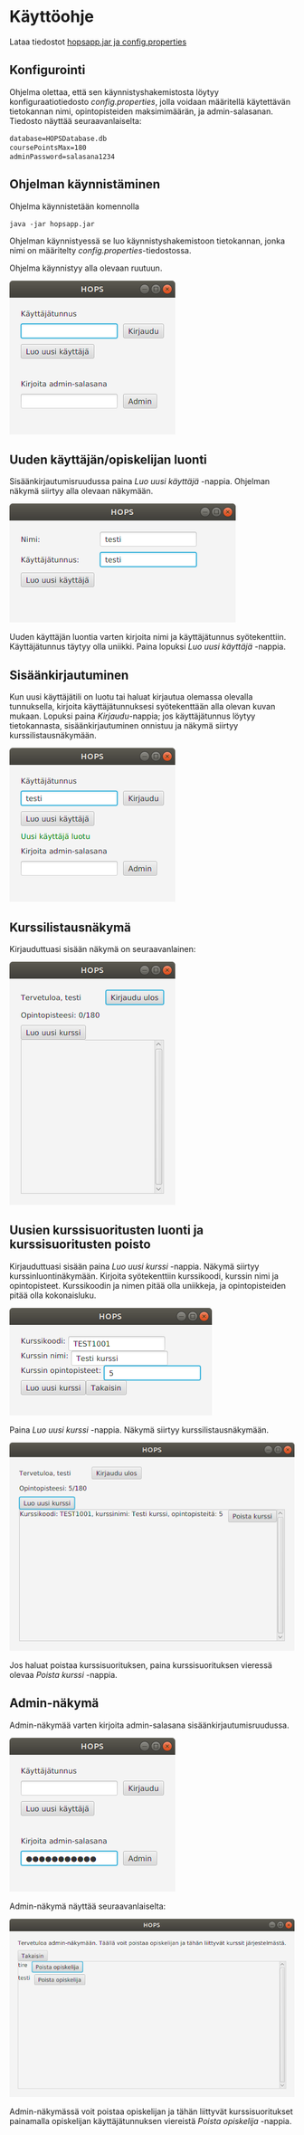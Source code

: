 # Käyttöohje

Lataa tiedostot [hopsapp.jar ja config.properties]()

## Konfigurointi

Ohjelma olettaa, että sen käynnistyshakemistosta löytyy konfiguraatiotiedosto *config.properties*, jolla voidaan määritellä käytettävän tietokannan nimi, opintopisteiden maksimimäärän, ja admin-salasanan. Tiedosto näyttää seuraavanlaiselta:

	database=HOPSDatabase.db
	coursePointsMax=180
	adminPassword=salasana1234

## Ohjelman käynnistäminen

Ohjelma käynnistetään komennolla

	java -jar hopsapp.jar

Ohjelman käynnistyessä se luo käynnistyshakemistoon tietokannan, jonka nimi on määritelty *config.properties*-tiedostossa.

Ohjelma käynnistyy alla olevaan ruutuun.

![logInScreen](https://github.com/tire95/HOPS/blob/master/dokumentointi/kuvat/logInScreen.png)

## Uuden käyttäjän/opiskelijan luonti

Sisäänkirjautumisruudussa paina *Luo uusi käyttäjä* -nappia. Ohjelman näkymä siirtyy alla olevaan näkymään.

![newUserScreen](https://github.com/tire95/HOPS/blob/master/dokumentointi/kuvat/newUserScreen.png)

Uuden käyttäjän luontia varten kirjoita nimi ja käyttäjätunnus syötekenttiin. Käyttäjätunnus täytyy olla uniikki. Paina lopuksi *Luo uusi käyttäjä* -nappia.

## Sisäänkirjautuminen

Kun uusi käyttäjätili on luotu tai haluat kirjautua olemassa olevalla tunnuksella, kirjoita käyttäjätunnuksesi syötekenttään alla olevan kuvan mukaan. Lopuksi paina *Kirjaudu*-nappia; jos käyttäjätunnus löytyy tietokannasta, sisäänkirjautuminen onnistuu ja näkymä siirtyy kurssilistausnäkymään.

![logInScreen2](https://github.com/tire95/HOPS/blob/master/dokumentointi/kuvat/logInScreen2.png)

## Kurssilistausnäkymä

Kirjauduttuasi sisään näkymä on seuraavanlainen:

![courseScreen](https://github.com/tire95/HOPS/blob/master/dokumentointi/kuvat/courseScreen.png)

## Uusien kurssisuoritusten luonti ja kurssisuoritusten poisto

Kirjauduttuasi sisään paina *Luo uusi kurssi* -nappia. Näkymä siirtyy kurssinluontinäkymään. Kirjoita syötekenttiin kurssikoodi, kurssin nimi ja opintopisteet. Kurssikoodin ja nimen pitää olla uniikkeja, ja opintopisteiden pitää olla kokonaisluku.

![newCourseScreen](https://github.com/tire95/HOPS/blob/master/dokumentointi/kuvat/newCourseScreen.png)

Paina *Luo uusi kurssi* -nappia. Näkymä siirtyy kurssilistausnäkymään.

![courseScreen2](https://github.com/tire95/HOPS/blob/master/dokumentointi/kuvat/courseScreen2.png)

Jos haluat poistaa kurssisuorituksen, paina kurssisuorituksen vieressä olevaa *Poista kurssi* -nappia.

## Admin-näkymä

Admin-näkymää varten kirjoita admin-salasana sisäänkirjautumisruudussa.

![toAdminScreen](https://github.com/tire95/HOPS/blob/master/dokumentointi/kuvat/toAdminScreen.png)

Admin-näkymä näyttää seuraavanlaiselta:

![adminSceen](https://github.com/tire95/HOPS/blob/master/dokumentointi/kuvat/adminScene.png)

Admin-näkymässä voit poistaa opiskelijan ja tähän liittyvät kurssisuoritukset painamalla opiskelijan käyttäjätunnuksen viereistä *Poista opiskelija* -nappia.
